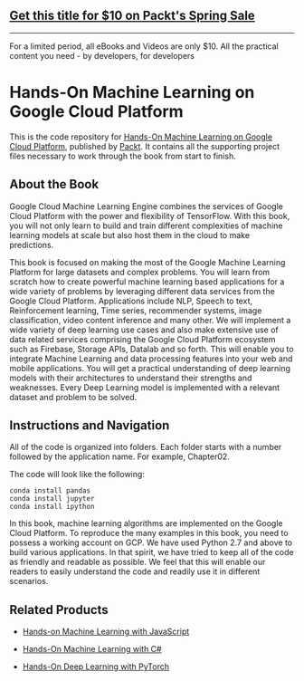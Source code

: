 ## [Get this title for $10 on Packt's Spring Sale](https://www.packt.com/B08292?utm_source=github&utm_medium=packt-github-repo&utm_campaign=spring_10_dollar_2022)
-----
For a limited period, all eBooks and Videos are only $10. All the practical content you need \- by developers, for developers

# Hands-On Machine Learning on Google Cloud Platform
This is the code repository for [Hands-On Machine Learning on Google Cloud Platform](https://www.packtpub.com/big-data-and-business-intelligence/machine-learning-google-cloud-platform?utm_source=github&utm_medium=repository&utm_campaign=9781788393485), published by [Packt](https://www.packtpub.com/?utm_source=github). It contains all the supporting project files necessary to work through the book from start to finish.
## About the Book
Google Cloud Machine Learning Engine combines the services of Google Cloud Platform with the power and flexibility of TensorFlow. With this book, you will not only learn to build and train different complexities of machine learning models at scale but also host them in the cloud to make predictions.

This book is focused on making the most of the Google Machine Learning Platform for large datasets and complex problems. You will learn from scratch how to create powerful machine learning based applications for a wide variety of problems by leveraging different data services from the Google Cloud Platform. Applications include NLP, Speech to text, Reinforcement learning, Time series, recommender systems, image classification, video content inference and many other. We will implement a wide variety of deep learning use cases and also make extensive use of data related services comprising the Google Cloud Platform ecosystem such as Firebase, Storage APIs, Datalab and so forth. This will enable you to integrate Machine Learning and data processing features into your web and mobile applications. You will get a practical understanding of deep learning models with their architectures to understand their strengths and weaknesses. Every Deep Learning model is implemented with a relevant dataset and problem to be solved.


## Instructions and Navigation
All of the code is organized into folders. Each folder starts with a number followed by the application name. For example, Chapter02.



The code will look like the following:
```
conda install pandas
conda install jupyter
conda install ipython
```

In this book, machine learning algorithms are implemented on the Google Cloud Platform.
To reproduce the many examples in this book, you need to possess a working account on
GCP. We have used Python 2.7 and above to build various applications. In that spirit, we
have tried to keep all of the code as friendly and readable as possible. We feel that this will
enable our readers to easily understand the code and readily use it in different scenarios.

## Related Products
* [Hands-on Machine Learning with JavaScript](https://www.packtpub.com/big-data-and-business-intelligence/hands-machine-learning-javascript?utm_source=github&utm_medium=repository&utm_campaign=9781788998246)

* [Hands-On Machine Learning with C#](https://www.packtpub.com/big-data-and-business-intelligence/hands-machine-learning-c?utm_source=github&utm_medium=repository&utm_campaign=9781788994941)

* [Hands-On Deep Learning with PyTorch](https://www.packtpub.com/big-data-and-business-intelligence/hands-deep-learning-pytorch?utm_source=github&utm_medium=repository&utm_campaign=9781788834131)

